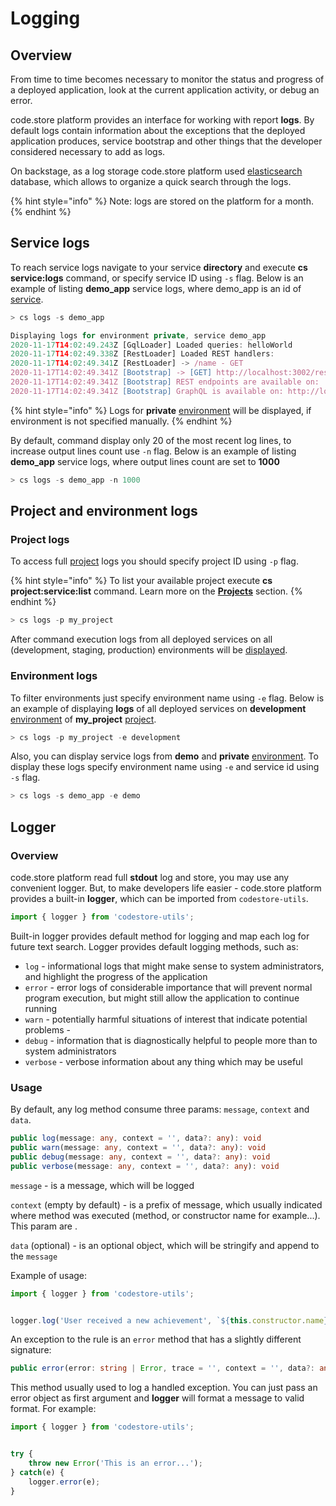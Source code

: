 # Logging

## Overview

From time to time becomes necessary to monitor the status and progress of a deployed application, look at the current application activity, or debug an error. 

code.store platform provides an interface for working with report **logs**. By default logs contain information about the exceptions that the deployed application produces, service bootstrap and other things that the developer considered necessary to add as logs.

On backstage, as a log storage code.store platform used [elasticsearch](https://www.elastic.co/elasticsearch/) database, which allows to organize a quick search through the logs. 

{% hint style="info" %}
Note: logs are stored on the platform for a month.
{% endhint %}

## Service logs

To reach service logs navigate to your service **directory** and execute **cs service:logs** command, or specify service ID using `-s` flag. Below is an example of listing **demo\_app** service logs, where demo\_app is an id of [service](services/).

```typescript
> cs logs -s demo_app

Displaying logs for environment private, service demo_app
2020-11-17T14:02:49.243Z [GqlLoader] Loaded queries: helloWorld
2020-11-17T14:02:49.338Z [RestLoader] Loaded REST handlers:
2020-11-17T14:02:49.341Z [RestLoader] -> /name - GET
2020-11-17T14:02:49.341Z [Bootstrap] -> [GET] http://localhost:3002/rest/name
2020-11-17T14:02:49.341Z [Bootstrap] REST endpoints are available on:
2020-11-17T14:02:49.341Z [Bootstrap] GraphQL is available on: http://localhost:3002/graphql
```

{% hint style="info" %}
Logs for **private** [environment](environments.md) will be displayed, if environment is not specified manually.
{% endhint %}

By default, command display only 20 of the most recent log lines, to increase output lines count use `-n` flag. Below is an example of listing **demo\_app** service logs, where output lines count are set to **1000**

```typescript
> cs logs -s demo_app -n 1000
```

## Project and environment logs

### Project logs

To access full [project](projects.md) logs you should specify project ID using `-p` flag. 

{% hint style="info" %}
To list your available project execute **cs project:service:list** command. Learn more on the [**Projects**](projects.md) section.
{% endhint %}

```typescript
> cs logs -p my_project
```

After command execution logs from all deployed services on all \(development, staging, production\) environments will be [displayed](environments.md).

### Environment logs

To filter environments just specify environment name using `-e` flag. Below is an example of displaying **logs** of all deployed services on **development** [environment](environments.md) of **my\_project** [project](projects.md).

```typescript
> cs logs -p my_project -e development
```

Also, you can display service logs from **demo** and **private** [environment](environments.md). To display these logs specify environment name using `-e`  and service id using `-s` flag.

```typescript
> cs logs -s demo_app -e demo
```

## Logger

### Overview

code.store platform read full **stdout** log and store, you may use any convenient logger. But, to make developers life easier - code.store platform provides a built-in **logger**, which can be imported from `codestore-utils`.

```typescript
import { logger } from 'codestore-utils';
```

Built-in logger provides default method for logging and map each log for future text search. Logger provides default logging methods, such as:

* `log` - informational logs that might make sense to system administrators, and highlight the progress of the application
* `error` - error logs of considerable importance that will prevent normal program execution, but might still allow the application to continue running
* `warn` - potentially harmful situations of interest that indicate potential problems - 
* `debug` - information that is diagnostically helpful to people more than to system administrators
* `verbose` - verbose information about any thing which may be useful

### Usage

By default, any log method consume three params: `message`, `context` and `data`.

```typescript
public log(message: any, context = '', data?: any): void
public warn(message: any, context = '', data?: any): void
public debug(message: any, context = '', data?: any): void
public verbose(message: any, context = '', data?: any): void
```

`message` - is a message, which will be logged

`context` \(empty by default\) - is a prefix of message, which usually indicated where method was executed \(method, or constructor name for example...\). This param are .

`data` \(optional\) - is an optional object, which will be stringify and append to the `message`

Example of usage:

```typescript
import { logger } from 'codestore-utils';


logger.log('User received a new achievement', `${this.constructor.name}`, { achievement: { name: 'STAR', level: 3 }});
```

An exception to the rule is an `error` method that has a slightly different signature:

```typescript
public error(error: string | Error, trace = '', context = '', data?: any): void
```

This method usually used to log a handled exception. You can just pass an error object as first argument and **logger** will format a message to valid format. For example:

```typescript
import { logger } from 'codestore-utils';


try {
    throw new Error('This is an error...');
} catch(e) {
    logger.error(e);
}

```



